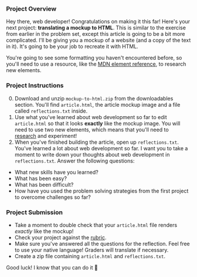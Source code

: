 ### Project Overview

Hey there, web developer! Congratulations on making it this far! Here's your next project: **translating a mockup to HTML**. This is similar to the exercise from earlier in the problem set, except this article is going to be a bit more complicated. I'll be giving you a mockup of a website (and a copy of the text in it). It's going to be your job to recreate it with HTML.

You're going to see some formatting you haven't encountered before, so you'll need to use a resource, like the [MDN element reference](https://developer.mozilla.org/en-US/docs/Web/HTML/Element), to research new elements.

### Project Instructions

0. Download and unzip `mockup-to-html.zip` from the downloadables section. You'll find `article.html`, the article mockup image and a file called `reflections.txt` inside.
1. Use what you've learned about web development so far to edit `article.html` so that it looks **exactly** like the mockup image. You will need to use two new elements, which means that you'll need to [research](https://developer.mozilla.org/en-US/docs/Web/HTML/Element) and experiment!
2. When you've finished building the article, open up `reflections.txt`. You've learned a lot about web development so far. I want you to take a moment to write down your thoughts about web development in `reflections.txt`. Answer the following questions:
  * What new skills have you learned?
  * What has been easy?
  * What has been difficult?
  * How have you used the problem solving strategies from the first project to overcome challenges so far?

### Project Submission

* Take a moment to double check that your `article.html` file renders *exactly* like the mockup!
* Check your project against the [rubric](https://docs.google.com/document/d/15WAIw1U_e-Vr1-Iny6RiDdjlIDIDitm7yJmxBD6hiT0/pub).
* Make sure you've answered all the questions for the reflection. Feel free to use your native language! Graders will translate if necessary.
* Create a zip file containing `article.html` and `reflections.txt`.

Good luck! I know that you can do it 🚀